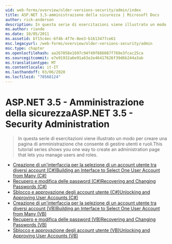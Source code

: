 ```yaml
---
uid: web-forms/overview/older-versions-security/admin/index
title: ASP.NET 3,5-amministrazione della sicurezza | Microsoft Docs
author: rick-anderson
description: In questa serie di esercitazioni viene illustrato un modo per creare una pagina di amministrazione che consente di gestire utenti e ruoli.
ms.author: riande
ms.date: 10/05/2011
ms.assetid: b715c4ec-6f4b-4f7e-8ee3-b1613477ce61
msc.legacyurl: /web-forms/overview/older-versions-security/admin
msc.type: chapter
ms.openlocfilehash: aa267058e1697c94f49f886087f769e3fcac25ca
ms.sourcegitcommit: e7e91932a6e91a63e2e46417626f39d6b244a3ab
ms.translationtype: MT
ms.contentlocale: it-IT
ms.lasthandoff: 03/06/2020
ms.locfileid: "78568124"
---
```

# <a name="aspnet-35---security-administration"></a><span data-ttu-id="3f54d-103">ASP.NET 3.5 - Amministrazione della sicurezza</span><span class="sxs-lookup"><span data-stu-id="3f54d-103">ASP.NET 3.5 - Security Administration</span></span>

> <span data-ttu-id="3f54d-104">In questa serie di esercitazioni viene illustrato un modo per creare una pagina di amministrazione che consente di gestire utenti e ruoli.</span><span class="sxs-lookup"><span data-stu-id="3f54d-104">This tutorial series shows you one way to create an administration page that lets you manage users and roles.</span></span>

- [<span data-ttu-id="3f54d-105">Creazione di un'interfaccia per la selezione di un account utente tra diversi account (C#)</span><span class="sxs-lookup"><span data-stu-id="3f54d-105">Building an Interface to Select One User Account from Many (C#)</span></span>](building-an-interface-to-select-one-user-account-from-many-cs.md)
- [<span data-ttu-id="3f54d-106">Recupero e modifica delle password (C#)</span><span class="sxs-lookup"><span data-stu-id="3f54d-106">Recovering and Changing Passwords (C#)</span></span>](recovering-and-changing-passwords-cs.md)
- [<span data-ttu-id="3f54d-107">Sblocco e approvazione degli account utente (C#)</span><span class="sxs-lookup"><span data-stu-id="3f54d-107">Unlocking and Approving User Accounts (C#)</span></span>](unlocking-and-approving-user-accounts-cs.md)
- [<span data-ttu-id="3f54d-108">Creazione di un'interfaccia per la selezione di un account utente tra diversi account (VB)</span><span class="sxs-lookup"><span data-stu-id="3f54d-108">Building an Interface to Select One User Account from Many (VB)</span></span>](building-an-interface-to-select-one-user-account-from-many-vb.md)
- [<span data-ttu-id="3f54d-109">Recupero e modifica delle password (VB)</span><span class="sxs-lookup"><span data-stu-id="3f54d-109">Recovering and Changing Passwords (VB)</span></span>](recovering-and-changing-passwords-vb.md)
- [<span data-ttu-id="3f54d-110">Sblocco e approvazione degli account utente (VB)</span><span class="sxs-lookup"><span data-stu-id="3f54d-110">Unlocking and Approving User Accounts (VB)</span></span>](unlocking-and-approving-user-accounts-vb.md)
